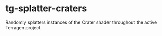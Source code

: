 # tg-splatter-craters
Randomly splatters instances of the Crater shader throughout the active Terragen project.
